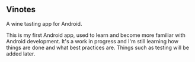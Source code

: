 Vinotes
-------

A wine tasting app for Android.

This is my first Android app, used to learn and become more familiar with Android development. It's
a work in progress and I'm still learning how things are done and what best practices are. Things
such as testing will be added later.